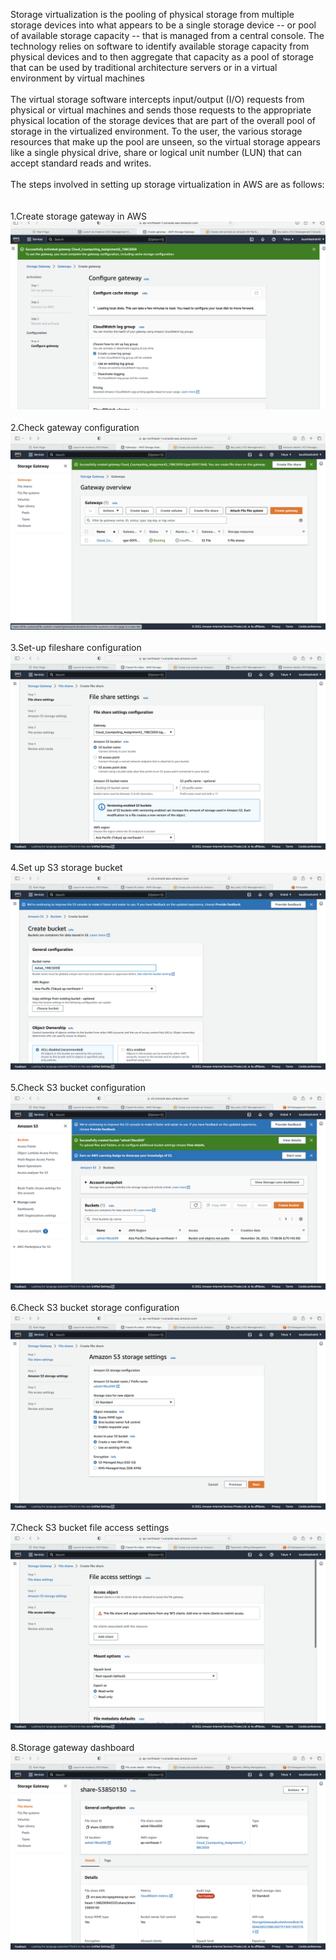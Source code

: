 Storage virtualization is the pooling of physical storage from multiple storage devices into what appears to be a single storage device -- or pool of available storage capacity -- that is managed from a central console. The technology relies on software to identify available storage capacity from physical devices and to then aggregate that capacity as a pool of storage that can be used by traditional architecture servers or in a virtual environment by virtual machines
<br>
<br>
The virtual storage software intercepts input/output (I/O) requests from physical or virtual machines and sends those requests to the appropriate physical location of the storage devices that are part of the overall pool of storage in the virtualized environment. To the user, the various storage resources that make up the pool are unseen, so the virtual storage appears like a single physical drive, share or logical unit number (LUN) that can accept standard reads and writes.
<br>
<br>
The steps involved in setting up storage virtualization in AWS are as follows:
<br>
<br>
<br>
1.Create storage gateway in AWS
<br>
<span >![Alt text](../res/images/AWS_SV_1.png "a title")</span>
<br>
<br>
2.Check gateway configuration
<br>
<span >![Alt text](../res/images/AWS_SV_2.png "a title")</span>
<br>
<br>
3.Set-up fileshare configuration
<br>
<span >![Alt text](../res/images/AWS_SV_3.png "a title")</span>
<br>
<br>
4.Set up S3 storage bucket
<br>
<span>![Alt text](../res/images/AWS_SV_4.png "a title")</span>
<br>
<br>
5.Check S3 bucket configuration
<br>
<span>![Alt text](../res/images/AWS_SV_5.png "a title")</span>
<br>
<br>
6.Check S3 bucket storage configuration
<br>
<span>![Alt text](../res/images/AWS_SV_6.png "a title")</span>
<br>
<br>
7.Check S3 bucket file access settings
<br>
<span>![Alt text](../res/images/AWS_SV_7.png "a title")</span>
<br>
<br>
8.Storage gateway dashboard
<br>
<span>![Alt text](../res/images/AWS_SV_8.png "a title")</span>